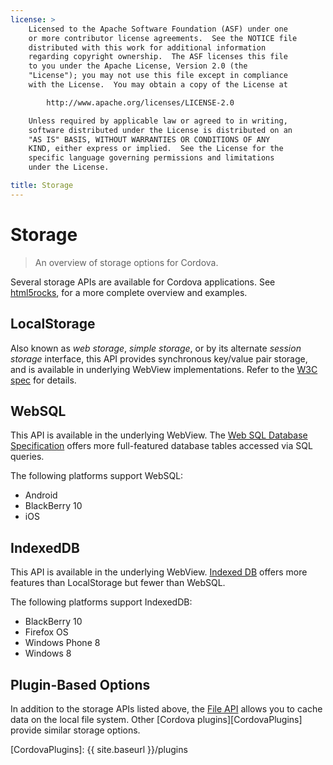 ```yaml
---
license: >
    Licensed to the Apache Software Foundation (ASF) under one
    or more contributor license agreements.  See the NOTICE file
    distributed with this work for additional information
    regarding copyright ownership.  The ASF licenses this file
    to you under the Apache License, Version 2.0 (the
    "License"); you may not use this file except in compliance
    with the License.  You may obtain a copy of the License at

        http://www.apache.org/licenses/LICENSE-2.0

    Unless required by applicable law or agreed to in writing,
    software distributed under the License is distributed on an
    "AS IS" BASIS, WITHOUT WARRANTIES OR CONDITIONS OF ANY
    KIND, either express or implied.  See the License for the
    specific language governing permissions and limitations
    under the License.

title: Storage
---
```


# Storage

> An overview of storage options for Cordova.

Several storage APIs are available for Cordova applications.
See [html5rocks][Html5RocksStorage], for a more complete overview and examples.

## LocalStorage

Also known as _web storage_, _simple storage_, or by its alternate
_session storage_ interface, this API provides synchronous key/value
pair storage, and is available in underlying WebView implementations.
Refer to the [W3C spec][W3CSpecStorage] for details.

## WebSQL

This API is available in the underlying WebView.
The [Web SQL Database Specification][WebSQLDatabaseSpecification]
offers more full-featured database tables accessed via SQL queries.

The following platforms support WebSQL:

- Android
- BlackBerry 10
- iOS

## IndexedDB

This API is available in the underlying WebView.
[Indexed DB][IndexedDB] offers more features
than LocalStorage but fewer than WebSQL.

The following platforms support IndexedDB:

- BlackBerry 10
- Firefox OS
- Windows Phone 8
- Windows 8

## Plugin-Based Options

In addition to the storage APIs listed above, the
[File API][FileAPI] allows you to cache data on the local file system.  Other
[Cordova plugins][CordovaPlugins] provide similar storage options.

[Html5RocksStorage]: http://www.html5rocks.com/en/features/storage
[W3CSpecStorage]: http://www.w3.org/TR/webstorage/
[WebSQLDatabaseSpecification]: http://dev.w3.org/html5/webdatabase/
[IndexedDB]: http://www.w3.org/TR/IndexedDB/
[FileAPI]: https://github.com/apache/cordova-plugin-file/blob/master/README.md
[CordovaPlugins]: {{ site.baseurl }}/plugins
